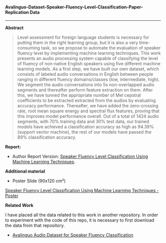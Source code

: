 #### Avalinguo-Dataset-Speaker-Fluency-Level-Classification-Paper-Replication Data

---

**Abstract**

> Level assessment for foreign language students is necessary for putting them in the right learning group, but it is also a very
time-consuming task, so we propose to automate the evaluation of speaker fluency level by implementing machine learning
techniques. This work presents an audio processing system capable of classifying the level of fluency of non-native English
speakers using five different machine learning models. As a first step, we have built our own dataset, which consists of labeled
audio conversations in English between people ranging in different fluency domains/classes (low, intermediate, high). We
segment the audio conversations into 5s non-overlapped audio segments and thereafter perform feature extraction on them.
After this, we have tunned the appropriate number of Mel cepstral coefficients to be extracted extracted from the audios by
evaluating accuracy performance. Thereafter, we have added the zero-crossing rate, root mean square energy and spectral flux
features, proving that this improves model performance overall. Out of a total of 1424 audio segments, with 70% training data
and 30% test data, our trained models have achieved a classification accuracy as high as 94.39% (support vector machine), the
rest of our models have passed the 89% classification accuracy.

**Report:**

* Author Report Version: [Speaker Fluency Level Classification Using Machine Learning Techniques](https://github.com/agrija9/Avalinguo-Dataset-Speaker-Fluency-Level-Classification-Paper-/blob/master/Report/Report%20Final%20Draft.pdf).


**Additional material**

* Poster Slide (90x120 cm²)

[Speaker Fluency Level Classification Using Machine Learning Techniques - Poster](https://github.com/agrija9/Avalinguo-Dataset-Speaker-Fluency-Level-Classification-Paper-/blob/master/Poster/RIIAA%20Poster%202018.pdf)


**Related Work**

I have placed all the data related to this work in another repository. In order to experiment with the code of this repo, it is necessary to first download the data from that repository.
* [Avalinguo Audio Dataset for Speaker Fluency Classification ](https://github.com/agrija9/Avalinguo-Audio-Set)

